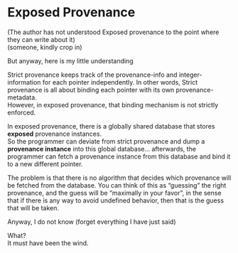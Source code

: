 # Exposed Provenance

(The author has not understood Exposed provenance to the point where they can write about it)  
(someone, kindly crop in)

But anyway, here is my little understanding

Strict provenance keeps track of the provenance-info and integer-information for each pointer independently. In other words, Strict provenance is all about binding each pointer with its own provenance-metadata.  
However, in exposed provenance, that binding mechanism is not strictly enforced.

In exposed provenance, there is a globally shared database that stores **exposed** provenance instances.  
So the programmer can deviate from strict provenance and dump a **provenance instance** into this global database... afterwards, the programmer can fetch a provenance instance from this database and bind it to a new different pointer.  

The problem is that there is no algorithm that decides which provenance will be fetched from the database. You can think of this as “guessing” the right provenance, and the guess will be “maximally in your favor”, in the sense that if there is any way to avoid undefined behavior, then that is the guess that will be taken.  

Anyway, I do not know (forget everything I have just said)  


What?  
It must have been the wind.  
